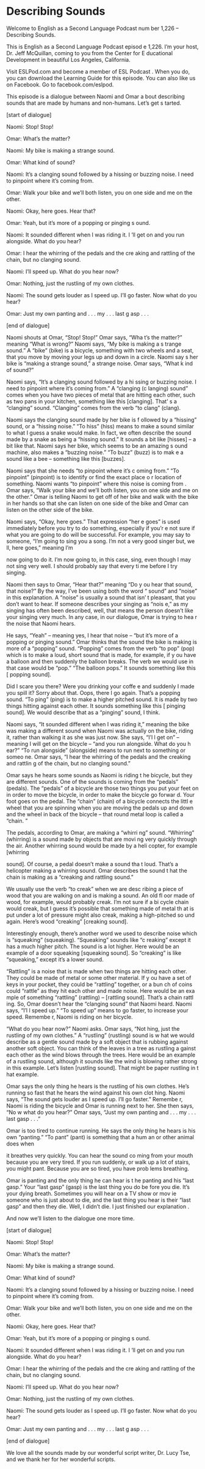 # Describing Sounds

Welcome to English as a Second Language Podcast num ber 1,226 – Describing Sounds.

This is English as a Second Language Podcast episod e 1,226. I’m your host, Dr. Jeff McQuillan, coming to you from the Center for E ducational Development in beautiful Los Angeles, California.

Visit ESLPod.com and become a member of ESL Podcast . When you do, you can download the Learning Guide for this episode. You can also like us on Facebook. Go to facebook.com/eslpod.

This episode is a dialogue between Naomi and Omar a bout describing sounds that are made by humans and non-humans. Let’s get s tarted.

[start of dialogue]

Naomi: Stop! Stop!

Omar: What’s the matter?

Naomi: My bike is making a strange sound.

Omar: What kind of sound?

Naomi: It’s a clanging sound followed by a hissing or buzzing noise. I need to pinpoint where it’s coming from.

Omar: Walk your bike and we’ll both listen, you on one side and me on the other.

Naomi: Okay, here goes. Hear that?

Omar: Yeah, but it’s more of a popping or pinging s ound.

Naomi: It sounded different when I was riding it. I ’ll get on and you run alongside. What do you hear?

Omar: I hear the whirring of the pedals and the cre aking and rattling of the chain, but no clanging sound.

Naomi: I’ll speed up. What do you hear now?

 Omar: Nothing, just the rustling of my own clothes.

Naomi: The sound gets louder as I speed up. I’ll go  faster. Now what do you hear?

Omar: Just my own panting and . . . my . . . last g asp . . .

[end of dialogue]

Naomi shouts at Omar, “Stop! Stop!” Omar says, “Wha t’s the matter?” meaning “What is wrong?” Naomi says, “My bike is making a s trange sound.” A “bike” (bike) is a bicycle, something with two wheels and a seat, that you move by moving your legs up and down in a circle. Naomi say s her bike is “making a strange sound,” a strange noise. Omar says, “What k ind of sound?”

Naomi says, “It’s a clanging sound followed by a hi ssing or buzzing noise. I need to pinpoint where it’s coming from.” A “clanging (c langing) sound” comes when you have two pieces of metal that are hitting each other, such as two pans in your kitchen, something like this [clanging]. That’ s a “clanging” sound. “Clanging” comes from the verb “to clang” (clang).

Naomi says the clanging sound made by her bike is f ollowed by a “hissing” sound, or a “hissing noise.” “To hiss” (hiss) means  to make a sound similar to what I guess a snake would make. In fact, we often describe the sound made by a snake as being a “hissing sound.” It sounds a bit  like [hisses] – a bit like that. Naomi says her bike, which seems to be an amazing s ound machine, also makes a “buzzing noise.” “To buzz” (buzz) is to mak e a sound like a bee – something like this [buzzes].

Naomi says that she needs “to pinpoint where it’s c oming from.” “To pinpoint” (pinpoint) is to identify or find the exact place o r location of something. Naomi wants “to pinpoint” where this noise is coming from . Omar says, “Walk your bike and we’ll both listen, you on one side and me on the other.” Omar is telling Naomi to get off of her bike and walk with the bike  in her hands so that she can listen on one side of the bike and Omar can listen on the other side of the bike.

Naomi says, “Okay, here goes.” That expression “her e goes” is used immediately before you try to do something, especially if you’r e not sure if what you are going to do will be successful. For example, you may say to someone, “I’m going to sing you a song. I’m not a very good singer but, we ll, here goes,” meaning I’m

now going to do it. I’m now going to, in this case,  sing, even though I may not sing very well. I should probably say that every ti me before I try singing.

Naomi then says to Omar, “Hear that?” meaning “Do y ou hear that sound, that noise?” By the way, I’ve been using both the word “ sound” and “noise” in this explanation. A “noise” is usually a sound that isn’ t pleasant, that you don’t want to hear. If someone describes your singing as “nois e,” as my singing has often been described, well, that means the person doesn’t  like your singing very much. In any case, in our dialogue, Omar is trying to hea r the noise that Naomi hears.

He says, “Yeah” – meaning yes, I hear that noise – “but it’s more of a popping or pinging sound.” Omar thinks that the sound the bike  is making is more of a “popping” sound. “Popping” comes from the verb “to pop” (pop) which is to make a loud, short sound that is made, for example, if y ou have a balloon and then suddenly the balloon breaks. The verb we would use in that case would be “pop.” “The balloon pops.” It sounds something like this [ popping sound].

Did I scare you there? Were you drinking your coffe e and suddenly I made you spill it? Sorry about that. Oops, there I go again.  That’s a popping sound. “To ping” (ping) is to make a higher pitched sound. It is made by two things hitting against each other. It sounds something like this [ pinging sound]. We would describe that as a “pinging” sound, I think.

Naomi says, “It sounded different when I was riding  it,” meaning the bike was making a different sound when Naomi was actually on  the bike, riding it, rather than walking it as she was just now. She says, “I’l l get on” – meaning I will get on the bicycle – “and you run alongside. What do you h ear?” “To run alongside” (alongside) means to run next to something or someo ne. Omar says, “I hear the whirring of the pedals and the creaking and rattlin g of the chain, but no clanging sound.”

Omar says he hears some sounds as Naomi is riding t he bicycle, but they are different sounds. One of the sounds is coming from the “pedals” (pedals). The “pedals” of a bicycle are those two things you put your feet on in order to move the bicycle, in order to make the bicycle go forwar d. Your foot goes on the pedal. The “chain” (chain) of a bicycle connects the littl e wheel that you are spinning when you are moving the pedals up and down and the wheel in back of the bicycle – that round metal loop is called a “chain. ”

The pedals, according to Omar, are making a “whirri ng” sound. “Whirring” (whirring) is a sound made by objects that are movi ng very quickly through the air. Another whirring sound would be made by a heli copter, for example [whirring

sound]. Of course, a pedal doesn’t make a sound tha t loud. That’s a helicopter making a whirring sound. Omar describes the sound t hat the chain is making as a “creaking and rattling sound.”

We usually use the verb “to creak” when we are desc ribing a piece of wood that you are walking on and is making a sound. An old fl oor made of wood, for example, would probably creak. I’m not sure if a bi cycle chain would creak, but I guess it’s possible that something made of metal th at is put under a lot of pressure might also creak, making a high-pitched so und again. Here’s wood “creaking” [creaking sound].

Interestingly enough, there’s another word we used to describe noise which is “squeaking” (squeaking). “Squeaking” sounds like “c reaking” except it has a much higher pitch. The sound is a lot higher. Here would be an example of a door squeaking [squeaking sound]. So “creaking” is like “squeaking,” except it’s a lower sound.

“Rattling” is a noise that is made when two things are hitting each other. They could be made of metal or some other material. If y ou have a set of keys in your pocket, they could be “rattling” together, or a bun ch of coins could “rattle” as they hit each other and made noise. Here would be an exa mple of something “rattling” (rattling) – [rattling sound]. That’s a chain rattl ing. So, Omar doesn’t hear the “clanging sound” that Naomi heard. Naomi says, “I’l l speed up.” “To speed up” means to go faster, to increase your speed. Remembe r, Naomi is riding on her bicycle.

“What do you hear now?” Naomi asks. Omar says, “Not hing, just the rustling of my own clothes.” A “rustling” (rustling) sound is w hat we would describe as a gentle sound made by a soft object that is rubbing against another soft object. You can think of the leaves in a tree as rustling a gainst each other as the wind blows through the trees. Here would be an example of a rustling sound, although it sounds like the wind is blowing rather strong in  this example. Let’s listen [rustling sound]. That might be paper rustling in t hat example.

Omar says the only thing he hears is the rustling of his own clothes. He’s running so fast that he hears the wind against his own clot hing. Naomi says, “The sound gets louder as I speed up. I’ll go faster.” Remembe r, Naomi is riding the bicycle and Omar is running next to her. She then says, “No w what do you hear?” Omar says, “Just my own panting and . . . my . . . last gasp . . .”

Omar is too tired to continue running. He says the only thing he hears is his own “panting.” “To pant” (pant) is something that a hum an or other animal does when

it breathes very quickly. You can hear the sound co ming from your mouth because you are very tired. If you run suddenly, or  walk up a lot of stairs, you might pant. Because you are so tired, you have prob lems breathing.

Omar is panting and the only thing he can hear is t he panting and his “last gasp.” Your “last gasp” (gasp) is the last thing you do be fore you die. It’s your dying breath. Sometimes you will hear on a TV show or mov ie someone who is just about to die, and the last thing you hear is their “last gasp” and then they die. Well, I didn’t die. I just finished our explanation .

And now we’ll listen to the dialogue one more time.

[start of dialogue]

Naomi: Stop! Stop!

Omar: What’s the matter?

Naomi: My bike is making a strange sound.

Omar: What kind of sound?

Naomi: It’s a clanging sound followed by a hissing or buzzing noise. I need to pinpoint where it’s coming from.

Omar: Walk your bike and we’ll both listen, you on one side and me on the other.

Naomi: Okay, here goes. Hear that?

Omar: Yeah, but it’s more of a popping or pinging s ound.

Naomi: It sounded different when I was riding it. I ’ll get on and you run alongside. What do you hear?

Omar: I hear the whirring of the pedals and the cre aking and rattling of the chain, but no clanging sound.

Naomi: I’ll speed up. What do you hear now?

Omar: Nothing, just the rustling of my own clothes.

 Naomi: The sound gets louder as I speed up. I’ll go  faster. Now what do you hear?

Omar: Just my own panting and . . . my . . . last g asp . . .

[end of dialogue]

We love all the sounds made by our wonderful script writer, Dr. Lucy Tse, and we thank her for her wonderful scripts.




